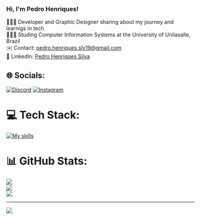 ### Hi, I'm Pedro Henriques!

👨🏻‍💻 Developer and Graphic Designer sharing about my journey and learnigs in tech<br/>
👨🏻‍🎓 Studing Computer Information Systems at the University of Unilasalle, Brazil<br/>
✉️ Contact: [pedro.henriques.slv19@gmail.com](mailto:pedro.henriques.slv19@gmail.com)<br/>
🔗 LinkedIn: [Pedro Henriques Silva](https://www.linkedin.com/in/pedro-henriques-silva-541a0a219/)


## 🌐 Socials:
[![Discord](https://img.shields.io/badge/Discord-%237289DA.svg?logo=discord&logoColor=white)](https://discord.gg/pedro.henriques) [![Instagram](https://img.shields.io/badge/Instagram-%23E4405F.svg?logo=Instagram&logoColor=white)](https://instagram.com/_pedrhenriques)  

# 💻 Tech Stack:
[![My skills](https://skillicons.dev/icons?i=js,html,css,figma,java,c,python)](https://skillicons.dev) 
# 📊 GitHub Stats:
![](https://github-readme-stats.vercel.app/api?username=PedroHenriquesDev&theme=dark&hide_border=false&include_all_commits=false&count_private=false)<br/>
![](https://github-readme-streak-stats.herokuapp.com/?user=PedroHenriquesDev&theme=dark&hide_border=false)<br/>
![](https://github-readme-stats.vercel.app/api/top-langs/?username=PedroHenriquesDev&theme=dark&hide_border=false&include_all_commits=false&count_private=false&layout=compact)

---
[![](https://visitcount.itsvg.in/api?id=PedroHenriquesDev&icon=0&color=0)](https://visitcount.itsvg.in)

<!-- Proudly created with GPRM ( https://gprm.itsvg.in ) -->



